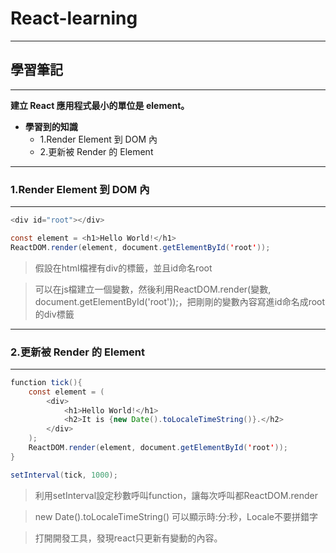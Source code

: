 # React-learning

***
## 學習筆記
***

**建立 React 應用程式最小的單位是 element。**

* **學習到的知識**
  * 1.Render Element 到 DOM 內
  * 2.更新被 Render 的 Element



***
### 1.Render Element 到 DOM 內
***

```java
<div id="root"></div>
```

```java
const element = <h1>Hello World!</h1>
ReactDOM.render(element, document.getElementById('root'));
```

> 假設在html檔裡有div的標籤，並且id命名root

> 可以在js檔建立一個變數，然後利用ReactDOM.render(變數, document.getElementById('root'));，把剛剛的變數內容寫進id命名成root的div標籤

***
### 2.更新被 Render 的 Element
***

```java
function tick(){
	const element = (
		<div>
			<h1>Hello World!</h1>
			<h2>It is {new Date().toLocaleTimeString()}.</h2>
		</div>
	);
	ReactDOM.render(element, document.getElementById('root'));
}

setInterval(tick, 1000);
```

> 利用setInterval設定秒數呼叫function，讓每次呼叫都ReactDOM.render

> new Date().toLocaleTimeString() 可以顯示時:分:秒，Locale不要拼錯字

> 打開開發工具，發現react只更新有變動的內容。

